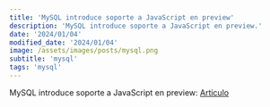 ```yaml
---
title: 'MySQL introduce soporte a JavaScript en preview'
description: 'MySQL introduce soporte a JavaScript en preview.'
date: '2024/01/04'
modified_date: '2024/01/04'
image: /assets/images/posts/mysql.png
subtitle: 'mysql'
tags: 'mysql'
---
```


MySQL introduce soporte a JavaScript en preview: [Articulo](https://www.infoq.com/news/2024/01/mysql-javascript-procedures/)
